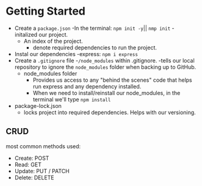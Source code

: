 # Getting Started
- Create a `package.json`
    -In the terminal: `npm init -y`|| `nmp init`
        - initalized our project.
    - An index of the project.
        - denote required dependencies to run the project.
- Instal our dependencies
    -express: `npm i express`
- Create a `.gitignore` file
    -`/node_modules` within .gitignore.
    -tells our local repository to ignore the `node_modules` folder when backing up to GitHub.
    - node_modules folder
        - Provides us access to any "behind the scenes" code that helps run express and any dependency installed.
        - When we need to install/reinstall our node_modules, in the terminal we'll type `npm install`
- package-lock.json
    - locks project into required dependencies.
Helps with our versioning.

## CRUD
most common methods used:
- Create: POST
- Read: GET
- Update: PUT / PATCH
- Delete: DELETE 